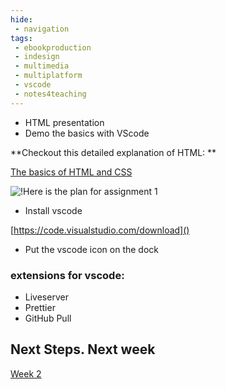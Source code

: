 ```yaml
---
hide:
 - navigation
tags:
 - ebookproduction
 - indesign
 - multimedia
 - multiplatform
 - vscode
 - notes4teaching
---
```


- HTML presentation
- Demo the basics with VScode

**Checkout this detailed explanation of HTML: **

[The basics of HTML and CSS](../../Articles/The%20basics%20of%20HTML%20and%20CSS.md)

![!Here is the plan for assignment 1](ass1plan_1.jpg)

- Install vscode

[https://code.visualstudio.com/download]()

* Put the vscode icon on the dock

### extensions for vscode:

* Liveserver
* Prettier
* GitHub Pull


## Next Steps. Next week

[Week 2](Week%202.md)